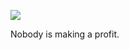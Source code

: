 ![](https://db-feed.s3.amazonaws.com/legacy/Screen_Shot_2018_10_01_at_5_21_22_PM-1538428924989.png)

Nobody is making a profit.
